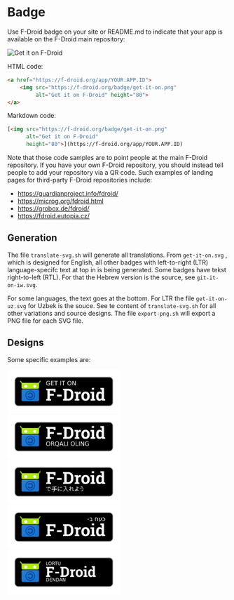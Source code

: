 # Badge

Use F-Droid badge on your site or README.md to indicate that your app is
available on the F-Droid main repository:

<img src="https://f-droid.org/badge/get-it-on.png"
     alt="Get it on F-Droid" height="80">

HTML code:

```html
<a href="https://f-droid.org/app/YOUR.APP.ID">
    <img src="https://f-droid.org/badge/get-it-on.png"
         alt="Get it on F-Droid" height="80">
</a>
```

Markdown code:

```markdown
[<img src="https://f-droid.org/badge/get-it-on.png"
      alt="Get it on F-Droid"
      height="80">](https://f-droid.org/app/YOUR.APP.ID)
```

Note that those code samples are to point people at the main F-Droid repository.
If you have your own F-Droid repository, you should instead tell people to
add your repository via a QR code. Such examples of landing pages for
third-party F-Droid repositories include:

* https://guardianproject.info/fdroid/
* https://microg.org/fdroid.html
* https://grobox.de/fdroid/
* https://fdroid.eutopia.cz/

Generation
----------

The file `translate-svg.sh` will generate all translations. From `get-it-on.svg`
, which is designed for English, all other badges with left-to-right (LTR)
language-specifc text at top in is being generated. Some badges have tekst
right-to-left (RTL). For that the Hebrew version is the source, see
`git-it-on-iw.svg`.

For some languages, the text goes at the bottom. For LTR the file
`get-it-on-uz.svg` for Uzbek is the souce. See te content of `translate-svg.sh`
for all other variations and source designs. The file `export-png.sh` will
export a PNG file for each SVG file.

Designs
-------

Some specific examples are:

<img src="get-it-on.png" height="100">
<img src="get-it-on-uz.png" height="100">
<img src="get-it-on-jp.png" height="100">
<img src="get-it-on-iw.png" height="100">
<img src="get-it-on-eu.png" height="100">
